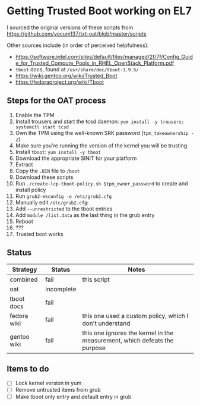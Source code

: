 # Getting Trusted Boot working on EL7

I sourced the original versions of these scripts from https://github.com/yocum137/txt-oat/blob/master/scripts

Other sources include (in order of perceived helpfulness):
* https://software.intel.com/sites/default/files/managed/2f/7f/Config_Guide_for_Trusted_Compute_Pools_in_RHEL_OpenStack_Platform.pdf
* `tboot` docs, found at `/usr/share/doc/tboot-1.9.5/`
* https://wiki.gentoo.org/wiki/Trusted_Boot
* https://fedoraproject.org/wiki/Tboot

## Steps for the OAT process

1. Enable the TPM
2. Install trousers and start the tcsd daemon: `yum install -y trousers; systemctl start tcsd`
3. Own the TPM using the well-known SRK password (`tpm_takeownership -z`)
4. Make sure you're running the version of the kernel you will be trusting
5. Install `tboot`: `yum install -y tboot`
6. Download the appropriate SINIT for your platform
  1. Extract
  2. Copy the `.BIN` file to `/boot`
7. Download these scripts
8. Run `./create-lcp-tboot-policy.sh $tpm_owner_password` to create and install policy
9. Run `grub2-mkconfig -o /etc/grub2.cfg`
10. Manually edit `/etc/grub2.cfg`:
  1. Add `--unrestricted` to the tboot entries
  2. Add `module /list.data` as the last thing in the grub entry
11. Reboot
12. ???
13. Trusted boot works

## Status

Strategy | Status | Notes
-------- | ------ | -----
combined | fail   | this script
oat      | incomplete | |
tboot docs | fail | |
fedora wiki | fail | this one used a custom policy, which I don't understand |
gentoo wiki | fail | this one ignores the kernel in the measurement, which defeats the purpose |


## Items to do

- [ ] Lock kernel version in yum
- [ ] Remove untrusted items from grub
- [ ] Make tboot only entry and default entry in grub
